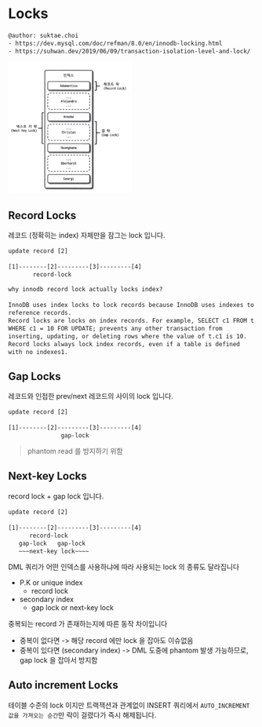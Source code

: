 # Locks

```
@author: suktae.choi
- https://dev.mysql.com/doc/refman/8.0/en/innodb-locking.html
- https://suhwan.dev/2019/06/09/transaction-isolation-level-and-lock/
```

<img src="1.png" width="50%">

## Record Locks
레코드 (정확히는 index) 자체만을 잠그는 lock 입니다.

```
update record [2]

[1]--------[2]---------[3]---------[4]
       record-lock
```

```text
why innodb record lock actually locks index?

InnoDB uses index locks to lock records because InnoDB uses indexes to reference records.
Record locks are locks on index records. For example, SELECT c1 FROM t WHERE c1 = 10 FOR UPDATE; prevents any other transaction from inserting, updating, or deleting rows where the value of t.c1 is 10.
Record locks always lock index records, even if a table is defined with no indexes1.

```

## Gap Locks
레코드와 인접한 prev/next 레코드의 사이의 lock 입니다.

```
update record [2]

[1]--------[2]---------[3]---------[4]
               gap-lock
```

> phantom read 를 방지하기 위함

## Next-key Locks
record lock + gap lock 입니다.

```
update record [2]

[1]--------[2]---------[3]---------[4]
      record-lock
   gap-lock   gap-lock
   ~~~next-key lock~~~~
```

DML 쿼리가 어떤 인덱스를 사용하냐에 따라 사용되는 lock 의 종류도 달라집니다
- P.K or unique index
  - record lock
- secondary index
  - gap lock or next-key lock
  
중복되는 record 가 존재하는지에 따른 동작 차이입니다
- 중복이 없다면 -> 해당 record 에만 lock 을 잡아도 이슈없음
- 중복이 있다면 (secondary index) -> DML 도중에 phantom 발생 가능하므로, gap lock 을 잡아서 방지함

## Auto increment Locks
테이블 수준의 lock 이지만 트랙잭션과 관계없이 INSERT 쿼리에서 `AUTO_INCREMENT 값을 가져오는 순간`만 락이 걸렸다가 즉시 해제됩니다.